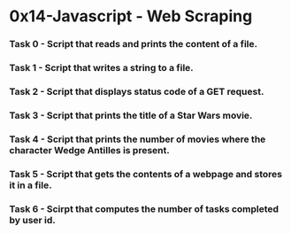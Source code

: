# 0x14-Javascript - Web Scraping

### Task 0 - Script that reads and prints the content of a file.

### Task 1 - Script that writes a string to a file.

### Task 2 - Script that displays status code of a GET request.

### Task 3 - Script that prints the title of a Star Wars movie.

### Task 4 - Script that prints the number of movies where the character Wedge Antilles is present.

### Task 5 - Script that gets the contents of a webpage and stores it in a file.

### Task 6 - Scirpt that computes the number of tasks completed by user id.